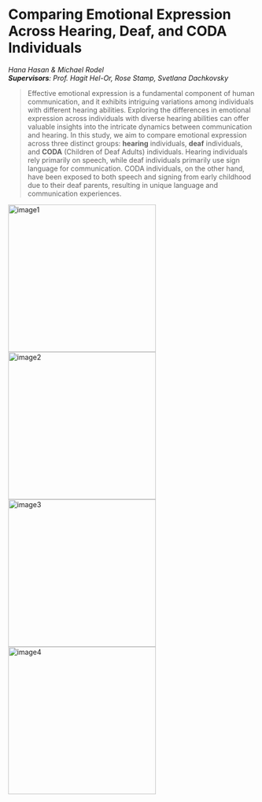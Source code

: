 # Comparing Emotional Expression Across Hearing, Deaf, and CODA Individuals

*Hana Hasan & Michael Rodel*   
***Supervisors**: Prof. Hagit Hel-Or, Rose Stamp, Svetlana Dachkovsky*  

> Effective emotional expression is a fundamental component of human communication, and it exhibits intriguing variations among individuals with different hearing abilities. Exploring the differences in emotional expression across individuals with diverse hearing abilities can offer valuable insights into the intricate dynamics between communication and hearing.
In this study, we aim to compare emotional expression across three distinct groups: **hearing** individuals, **deaf** individuals, and **CODA** (Children of Deaf Adults) individuals. Hearing individuals rely primarily on speech, while deaf individuals primarily use sign language for communication. CODA individuals, on the other hand, have been exposed to both speech and signing from early childhood due to their deaf parents, resulting in unique language and communication experiences.


  

<img src="https://github.com/HanaHasan04/CHB_Lab/assets/100927079/a56f816a-df53-4d1a-a3c4-5966695ad031" alt="image1" width="300">
<img src="https://github.com/HanaHasan04/CHB_Lab/assets/100927079/8c75b458-752c-4453-8ecd-5c90e518ae01" alt="image2" width="300">  

<img src="https://github.com/HanaHasan04/CHB_Lab/assets/100927079/813d0998-e51f-4d40-961f-a6566ad539b0" alt="image3" width="300">
<img src="https://github.com/HanaHasan04/CHB_Lab/assets/100927079/2c6131bf-d7ee-465d-b114-4afc73c7a83d" alt="image4" width="300">
